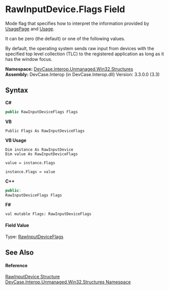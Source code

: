 # RawInputDevice.Flags Field
 

Mode flag that specifies how to interpret the information provided by <a href="F_DevCase_Interop_Unmanaged_Win32_Structures_RawInputDevice_UsagePage">UsagePage</a> and <a href="F_DevCase_Interop_Unmanaged_Win32_Structures_RawInputDevice_Usage">Usage</a>. 

 It can be zero (the default) or one of the following values. 

 By default, the operating system sends raw input from devices with the specified top level collection (TLC) to the registered application as long as it has the window focus.

**Namespace:**&nbsp;<a href="N_DevCase_Interop_Unmanaged_Win32_Structures">DevCase.Interop.Unmanaged.Win32.Structures</a><br />**Assembly:**&nbsp;DevCase.Interop (in DevCase.Interop.dll) Version: 3.3.0.0 (3.3)

## Syntax

**C#**<br />
``` C#
public RawInputDeviceFlags Flags
```

**VB**<br />
``` VB
Public Flags As RawInputDeviceFlags
```

**VB Usage**<br />
``` VB Usage
Dim instance As RawInputDevice
Dim value As RawInputDeviceFlags

value = instance.Flags

instance.Flags = value
```

**C++**<br />
``` C++
public:
RawInputDeviceFlags Flags
```

**F#**<br />
``` F#
val mutable Flags: RawInputDeviceFlags
```


#### Field Value
Type: <a href="T_DevCase_Interop_Unmanaged_Win32_Enums_RawInputDeviceFlags">RawInputDeviceFlags</a>

## See Also


#### Reference
<a href="T_DevCase_Interop_Unmanaged_Win32_Structures_RawInputDevice">RawInputDevice Structure</a><br /><a href="N_DevCase_Interop_Unmanaged_Win32_Structures">DevCase.Interop.Unmanaged.Win32.Structures Namespace</a><br />